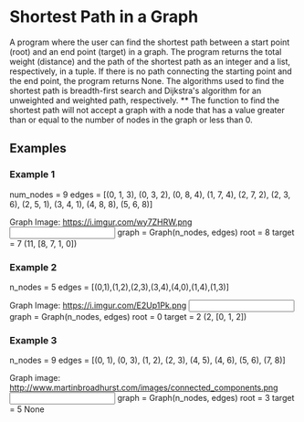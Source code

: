 # Shortest Path in a Graph
A program where the user can find the shortest path between a start point (root)
and an end point (target) in a graph. The program returns the total weight (distance) and
the path of the shortest path as an integer and a list, respectively, in a tuple.
If there is no path connecting the starting point and the end point, the program
returns None. The algorithms used to find the shortest path is breadth-first search
and Dijkstra's algorithm for an unweighted and weighted path, respectively.
** The function to find the shortest path will not accept a graph with a node that
has a value greater than or equal to the number of nodes in the graph or less than 0.

## Examples
### Example 1
<Graph Object Input>
num_nodes = 9
edges = [(0, 1, 3), (0, 3, 2), (0, 8, 4), (1, 7, 4), (2, 7, 2), (2, 3, 6),
          (2, 5, 1), (3, 4, 1), (4, 8, 8), (5, 6, 8)]

Graph Image: https://i.imgur.com/wy7ZHRW.png
<input>
graph = Graph(n_nodes, edges)
root = 8
target = 7
<output>
(11, [8, 7, 1, 0])

### Example 2
<Graph Object Input>
n_nodes = 5
edges = [(0,1),(1,2),(2,3),(3,4),(4,0),(1,4),(1,3)]

Graph Image: https://i.imgur.com/E2Up1Pk.png
<input>
graph = Graph(n_nodes, edges)
root = 0
target = 2
<output>
(2, [0, 1, 2])

### Example 3
<Graph Object Input>
n_nodes = 9
edges = [(0, 1), (0, 3), (1, 2), (2, 3), (4, 5), (4, 6), (5, 6), (7, 8)]

Graph image: http://www.martinbroadhurst.com/images/connected_components.png
<input>
graph = Graph(n_nodes, edges)
root = 3
target = 5
<output>
None
